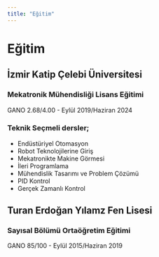 ```yaml
---
title: "Eğitim"
---
```



# Eğitim
## İzmir Katip Çelebi Üniversitesi
### Mekatronik Mühendisliği Lisans Eğitimi 
   GANO 2.68/4.00  -  Eylül 2019/Haziran 2024

### Teknik Seçmeli dersler;
  + Endüstüriyel Otomasyon 
  + Robot Teknolojilerine Giriş
  + Mekatronikte Makine Görmesi 
  + İleri Programlama 
  + Mühendislik Tasarımı ve Problem Çözümü 
  + PID Kontrol
  + Gerçek Zamanlı Kontrol 

## Turan Erdoğan Yılamz Fen Lisesi 
### Sayısal Bölümü Ortaöğretim Eğitimi 
  GANO 85/100  -  Eylül 2015/Haziran 2019


